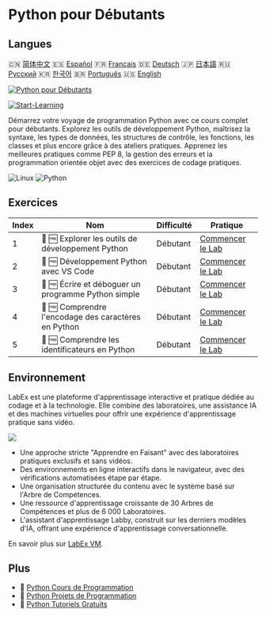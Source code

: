 # Python pour Débutants

## Langues

🇨🇳 [简体中文](README_zh.md) 🇪🇸 [Español](README_es.md) 🇫🇷 [Français](README_fr.md) 🇩🇪 [Deutsch](README_de.md) 🇯🇵 [日本語](README_ja.md) 🇷🇺 [Русский](README_ru.md) 🇰🇷 [한국어](README_ko.md) 🇧🇷 [Português](README_pt.md) 🇺🇸 [English](README.md) 

[![Python pour Débutants](https://cover-creator.labex.io/python-for-beginners.png?lang=fr)](https://labex.io/fr/courses/python-for-beginners)

[![Start-Learning](https://img.shields.io/badge/Start-Learning-whitesmoke?style=for-the-badge)](https://labex.io/fr/courses/python-for-beginners)

Démarrez votre voyage de programmation Python avec ce cours complet pour débutants. Explorez les outils de développement Python, maîtrisez la syntaxe, les types de données, les structures de contrôle, les fonctions, les classes et plus encore grâce à des ateliers pratiques. Apprenez les meilleures pratiques comme PEP 8, la gestion des erreurs et la programmation orientée objet avec des exercices de codage pratiques.

![Linux](https://img.shields.io/badge/Linux-whitesmoke?style=for-the-badge&logo=linux)
![Python](https://img.shields.io/badge/Python-whitesmoke?style=for-the-badge&logo=python)


## Exercices

|   Index | Nom                                                  | Difficulté   | Pratique                                                                                                                           |
|---------|------------------------------------------------------|--------------|------------------------------------------------------------------------------------------------------------------------------------|
|       1 | 📖 🆓 Explorer les outils de développement Python    | Débutant     | <a target='_blank' href='https://labex.io/fr/tutorials/python-explore-python-development-tools-585762'>Commencer le Lab</a>        |
|       2 | 📖 🆓 Développement Python avec VS Code              | Débutant     | <a target='_blank' href='https://labex.io/fr/tutorials/python-use-vs-code-for-python-development-585783'>Commencer le Lab</a>      |
|       3 | 📖 🆓 Écrire et déboguer un programme Python simple  | Débutant     | <a target='_blank' href='https://labex.io/fr/tutorials/python-write-and-debug-a-simple-python-program-585786'>Commencer le Lab</a> |
|       4 | 📖 🆓 Comprendre l'encodage des caractères en Python | Débutant     | <a target='_blank' href='https://labex.io/fr/tutorials/python-understand-character-encoding-in-python-585770'>Commencer le Lab</a> |
|       5 | 📖 🆓 Comprendre les identificateurs en Python       | Débutant     | <a target='_blank' href='https://labex.io/fr/tutorials/python-understand-identifiers-in-python-585776'>Commencer le Lab</a>        |

## Environnement

LabEx est une plateforme d'apprentissage interactive et pratique dédiée au codage et à la technologie. Elle combine des laboratoires, une assistance IA et des machines virtuelles pour offrir une expérience d'apprentissage pratique sans vidéo.

![](https://tutorial-screenshot.getvm.io/images/vm-1725247253.png)

- Une approche stricte "Apprendre en Faisant" avec des laboratoires pratiques exclusifs et sans vidéos.
- Des environnements en ligne interactifs dans le navigateur, avec des vérifications automatisées étape par étape.
- Une organisation structurée du contenu avec le système basé sur l'Arbre de Compétences.
- Une ressource d'apprentissage croissante de 30 Arbres de Compétences et plus de 6 000 Laboratoires.
- L'assistant d'apprentissage Labby, construit sur les derniers modèles d'IA, offrant une expérience d'apprentissage conversationnelle.

En savoir plus sur [LabEx VM](https://support.labex.io/using-labex/virtual-machine).

## Plus

- 🔗 [Python Cours de Programmation](https://github.com/labex-labs/awesome-programming-courses)
- 🔗 [Python Projets de Programmation](https://github.com/labex-labs/awesome-programming-projects)
- 🔗 [Python Tutoriels Gratuits](https://github.com/labex-labs/python-free-tutorials)

